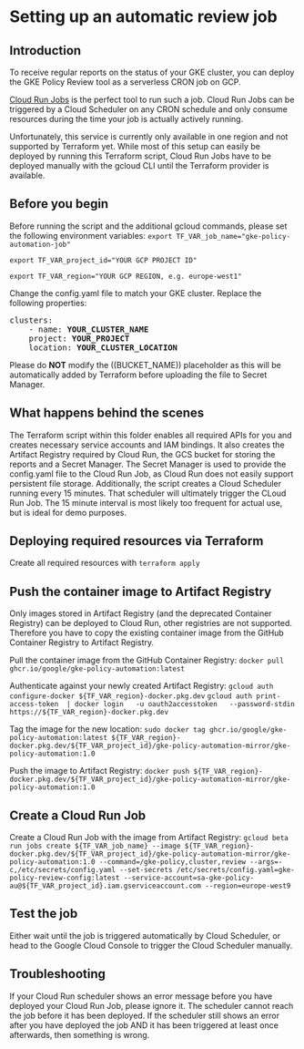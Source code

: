 # Setting up an automatic review job

## Introduction
To receive regular reports on the status of your GKE cluster, you can deploy the GKE Policy Review tool as a serverless CRON job on GCP.

[Cloud Run Jobs](https://cloud.google.com/run/docs/triggering/using-scheduler) is the perfect tool to run such a job. Cloud Run Jobs can be triggered by a Cloud Scheduler on any CRON schedule and only consume resources during the time your job is actually actively running.

Unfortunately, this service is currently only available in one region and not supported by Terraform yet. While most of this setup can easily be deployed by running this Terraform script, Cloud Run Jobs have to be deployed manually with the gcloud CLI until the Terraform provider is available.

## Before you begin

Before running the script and the additional gcloud commands, please set the following environment variables:
`export TF_VAR_job_name="gke-policy-automation-job"`

`export TF_VAR_project_id="YOUR GCP PROJECT ID"`

`export TF_VAR_region="YOUR GCP REGION, e.g. europe-west1"`

Change the config.yaml file to match your GKE cluster. Replace the following properties:
<pre>
clusters:
    - name: <b>YOUR_CLUSTER_NAME</b>
    project: <b>YOUR_PROJECT</b>
    location: <b>YOUR_CLUSTER_LOCATION</b>
</pre>

Please do **NOT** modify the ((BUCKET_NAME)) placeholder as this will be automatically added by Terraform before uploading the file to Secret Manager.

## What happens behind the scenes
The Terraform script within this folder enables all required APIs for you and creates necessary service accounts and IAM bindings. It also creates the Artifact Registry required by Cloud Run, the GCS bucket for storing the reports and a Secret Manager. The Secret Manager is used to provide the config.yaml file to the Cloud Run Job, as Cloud Run does not easily support persistent file storage. 
Additionally, the script creates a Cloud Scheduler running every 15 minutes. That scheduler will ultimately trigger the CLoud Run Job. The 15 minute interval is most likely too frequent for actual use, but is ideal for demo purposes.

## Deploying required resources via Terraform

Create all required resources with `terraform apply`

## Push the container image to Artifact Registry

Only images stored in Artifact Registry (and the deprecated Container Registry) can be deployed to Cloud Run, other registries are not supported. Therefore you have to copy the existing container image from the GitHub Container Registry to Artifact Registry.

Pull the container image from the GitHub Container Registry:
`docker pull ghcr.io/google/gke-policy-automation:latest`

Authenticate against your newly created Artifact Registry:
`gcloud auth configure-docker ${TF_VAR_region}-docker.pkg.dev`
`gcloud auth print-access-token  | docker login   -u oauth2accesstoken   --password-stdin https://${TF_VAR_region}-docker.pkg.dev`

Tag the image for the new location: 
`sudo docker tag ghcr.io/google/gke-policy-automation:latest ${TF_VAR_region}-docker.pkg.dev/${TF_VAR_project_id}/gke-policy-automation-mirror/gke-policy-automation:1.0`

Push the image to Artifact Registry:
`docker push ${TF_VAR_region}-docker.pkg.dev/${TF_VAR_project_id}/gke-policy-automation-mirror/gke-policy-automation:1.0`

## Create a Cloud Run Job

Create a Cloud Run Job with the image from Artifact Registry:
`gcloud beta run jobs create ${TF_VAR_job_name} --image ${TF_VAR_region}-docker.pkg.dev/${TF_VAR_project_id}/gke-policy-automation-mirror/gke-policy-automation:1.0 --command=/gke-policy,cluster,review --args=-c,/etc/secrets/config.yaml --set-secrets /etc/secrets/config.yaml=gke-policy-review-config:latest --service-account=sa-gke-policy-au@${TF_VAR_project_id}.iam.gserviceaccount.com --region=europe-west9`

## Test the job
Either wait until the job is triggered automatically by Cloud Scheduler, or head to the Google Cloud Console to trigger the Cloud Scheduler manually. 

## Troubleshooting
If your Cloud Run scheduler shows an error message before you have deployed your Cloud Run Job, please ignore it. The scheduler cannot reach the job before it has been deployed. If the scheduler still shows an error after you have deployed the job AND it has been triggered at least once afterwards, then something is wrong.